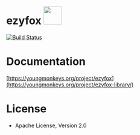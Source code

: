 # ezyfox <img src="https://github.com/youngmonkeys/ezyfox/blob/master/logo.png" width="48" />

[![Build Status](https://travis-ci.org/youngmonkeys/ezyfox.svg?branch=master)](https://travis-ci.org/youngmonkeys/ezyfox)

# Documentation

[https://youngmonkeys.org/project/ezyfox](https://youngmonkeys.org/project/ezyfox-library/)

# License

- Apache License, Version 2.0
